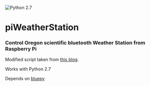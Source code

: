 ![Python 2.7](https://img.shields.io/badge/python-2.7-blue.svg)

# piWeatherStation

### Control Oregon scientific bluetooth Weather Station from Raspberry Pi



Modified script taken from [this blog](https://www.instructables.com/id/Connect-Raspberry-Pi-to-Oregon-Scientific-BLE-Weat/).

Works with Python 2.7

Depends on [bluepy](https://github.com/IanHarvey/bluepy)

